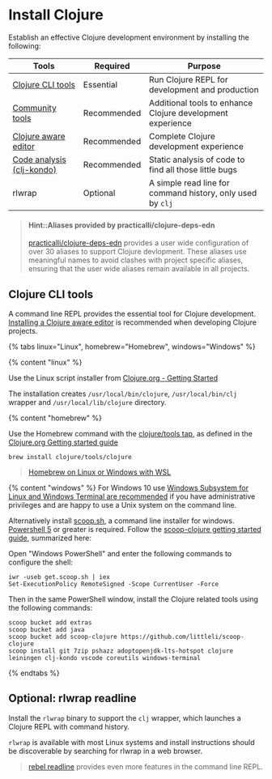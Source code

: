 # Install Clojure
Establish an effective Clojure development environment by installing the following:

| Tools                                                  | Required    | Purpose                                                    |
|--------------------------------------------------------|-------------|------------------------------------------------------------|
| [Clojure CLI tools](#clojure-cli-tools-common-aliases) | Essential   | Run Clojure REPL for development and production            |
| [Community tools](community-tools.md)                  | Recommended | Additional tools to enhance Clojure development experience |
| [Clojure aware editor](/clojure-editors/)              | Recommended | Complete Clojure development experience                    |
| [Code analysis (clj-kondo)](code-analysis.md)          | Recommended | Static analysis of code to find all those little bugs      |
| rlwrap                                                 | Optional    | A simple read line for command history, only used by `clj` |

> #### Hint::Aliases provided by practicalli/clojure-deps-edn
> [practicalli/clojure-deps-edn](#clojure-cli-tools-common-aliases) provides a user wide configuration of over 30 aliases to support Clojure devlopment.  These aliases use meaningful names to avoid clashes with project specific aliases, ensuring that the user wide aliases remain available in all projects.


## Clojure CLI tools
A command line REPL provides the essential tool for Clojure development.  [Installing a Clojure aware editor](/clojure-editors/) is recommended when developing Clojure projects.

<!-- Operating System specific instructions -->
{% tabs linux="Linux", homebrew="Homebrew", windows="Windows" %}

<!-- Ubuntu install -->
{% content "linux" %}

Use the Linux script installer from [Clojure.org - Getting Started](https://clojure.org/guides/getting_started#_installation_on_linux)

The installation creates `/usr/local/bin/clojure`, `/usr/local/bin/clj` wrapper and `/usr/local/lib/clojure` directory.

<!-- Homebrew (MacOSX) install -->
{% content "homebrew" %}

Use the Homebrew command with the [clojure/tools tap](https://github.com/clojure/homebrew-tools), as defined in the [Clojure.org Getting started guide](https://clojure.org/guides/getting_started#_installation_on_linux)

```shell
brew install clojure/tools/clojure
```

> [Homebrew on Linux or Windows with WSL](https://docs.brew.sh/Homebrew-on-Linux)


<!-- Windows install with scoop.sh -->
{% content "windows" %}
For Windows 10 use [Windows Subsystem for Linux and Windows Terminal are recommended](https://conan.is/blogging/clojure-on-windows.html) if you have administrative privileges and are happy to use a Unix system on the command line.

Alternatively install [scoop.sh](https://scoop.sh/), a command line installer for windows.  [Powershell 5](https://aka.ms/wmf5download) or greater is required. Follow the [scoop-clojure getting started guide](https://github.com/littleli/scoop-clojure/wiki/Getting-started), summarized here:

Open "Windows PowerShell" and enter the following commands to configure the shell:

```shell
iwr -useb get.scoop.sh | iex
Set-ExecutionPolicy RemoteSigned -Scope CurrentUser -Force
```
Then in the same PowerShell window, install the Clojure related tools using the following commands:
```shell
scoop bucket add extras
scoop bucket add java
scoop bucket add scoop-clojure https://github.com/littleli/scoop-clojure
scoop install git 7zip pshazz adoptopenjdk-lts-hotspot clojure leiningen clj-kondo vscode coreutils windows-terminal
```


{% endtabs %}
<!-- End of Operating System specific instructions -->


## Optional: rlwrap readline
Install the `rlwrap` binary to support the `clj` wrapper, which launches a Clojure REPL with command history.

`rlwrap` is available with most Linux systems and install instructions should be discoverable by searching for rlwrap in a web browser.

> [rebel readline](/repl-driven-development/rebel-readline/) provides even more features in the command line REPL.
